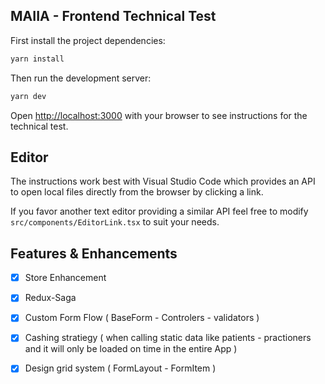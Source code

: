 ## MAIIA - Frontend Technical Test

First install the project dependencies:

```bash
yarn install
```

Then run the development server:

```bash
yarn dev
```

Open [http://localhost:3000](http://localhost:3000) with your browser to see instructions for the technical test.

## Editor

The instructions work best with Visual Studio Code which provides an API to open local files directly from the browser by clicking a link.

If you favor another text editor providing a similar API feel free to modify `src/components/EditorLink.tsx` to suit your needs.

## Features & Enhancements
- [x] Store Enhancement
- [x] Redux-Saga
- [x] Custom Form Flow ( BaseForm - Controlers - validators )
- [x] Cashing stratiegy ( when calling static data like patients - practioners and it will only be loaded on time in the entire App )
- [x] Design grid system ( FormLayout - FormItem ) 

